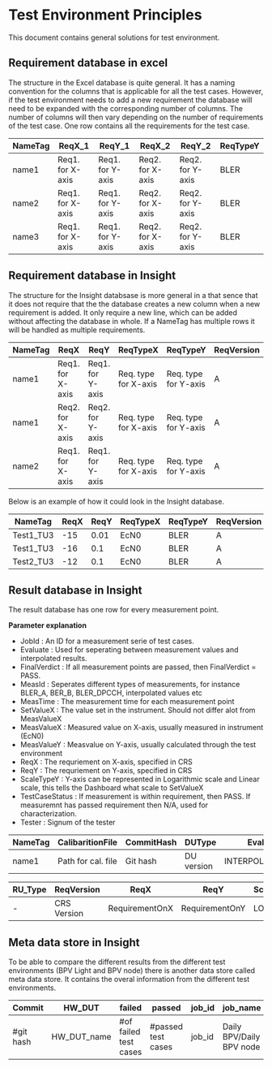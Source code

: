 Test Environment Principles
===========================

This document contains general solutions for test environment.

Requirement database in excel
-----------------------------
The structure in the Excel database is quite general. It has a naming convention for the columns that
is applicable for all the test cases. However, if the test environment needs to add a new requirement the database
will need to be expanded with the corresponding number of columns. The number of columns will then vary depending on the 
number of requirements of the test case.
One row contains all the requirements for the test case.


| NameTag  | ReqX_1            | ReqY_1           | ReqX_2           | ReqY_2           | ReqTypeY|
|----------|-------------------|------------------|------------------|------------------|---------|
| name1    | Req1. for X-axis  | Req1. for Y-axis | Req2. for X-axis | Req2. for Y-axis | BLER    |
| name2    | Req1. for X-axis  | Req1. for Y-axis | Req2. for X-axis | Req2. for Y-axis | BLER    |
| name3    | Req1. for X-axis  | Req1. for Y-axis | Req2. for X-axis | Req2. for Y-axis | BLER    |

Requirement database in Insight
-------------------------------

The structure for the Insight databsase is more general in a that sence that it does not require that the 
the database creates a new column when a new requirement is added. It only require a new line, which can be added
without affecting the database in whole. If a NameTag has multiple rows it will be handled as multiple requirements.


| NameTag  | ReqX              | ReqY             | ReqTypeX             | ReqTypeY             | ReqVersion|
|----------|-------------------|------------------|----------------------|----------------------|-----------|
| name1    | Req1. for X-axis  | Req1. for Y-axis | Req. type for X-axis | Req. type for Y-axis | A         |
| name1    | Req2. for X-axis  | Req2. for Y-axis | Req. type for X-axis | Req. type for Y-axis | A         |
| name2    | Req1. for X-axis  | Req1. for Y-axis | Req. type for X-axis | Req. type for Y-axis | A         |

Below is an example of how it could look in the Insight database.

| NameTag    | ReqX | ReqY | ReqTypeX | ReqTypeY | ReqVersion |
|------------|------| -----|----------|----------|------------|
| Test1_TU3  | -15  | 0.01 | EcN0     | BLER     | A          |
| Test1_TU3  | -16  | 0.1  | EcN0     | BLER     | A          |
| Test2_TU3  | -12  | 0.1  | EcN0     | BLER     | A          |

Result database in Insight
--------------------------
The result database has one row for every measurement point.

**Parameter explanation**
- JobId      : An ID for a measurement serie of test cases.
- Evaluate   : Used for seperating between measurement values and interpolated results.
- FinalVerdict : If all measurement points are passed, then FinalVerdict = PASS.
- MeasId     : Seperates different types of measurements, for instance BLER_A, BER_B, BLER_DPCCH, interpolated values etc
- MeasTime   : The measurement time for each measurement point
- SetValueX  : The value set in the instrument. Should not differ alot from MeasValueX
- MeasValueX : Measured value on X-axis, usually measured in instrument (EcN0)
- MeasValueY : Measvalue on Y-axis, usually calculated through the test environment
- ReqX       : The requriement on X-axis, specified in CRS
- ReqY       : The requriement on Y-axis, specified in CRS
- ScaleTypeY : Y-axis can be represented in Logarithmic scale and Linear scale, this tells the Dashboard what scale to SetValueX
- TestCaseStatus : If measurement is within requirement, then PASS. If measuremnt has passed requirement then N/A, used for characterization.
- Tester     : Signum of the tester

| NameTag  | CalibaritionFile   | CommitHash | DUType      | Evaluate         | FinalVerdigt           | InstrumentInformation | JobId   | MeasId | MeasTime       | MeasTypeX | MeasTypeY | MeasValueX | MeasValueY | 
|----------|--------------------|------------|-------------|------------------|------------------------|-----------------------|---------|--------|----------------|-----------|-----------|------------|------------|
| name1    | Path for cal. file | Git hash   | DU version  | INTERPOLATE/MEAS | PASS/FAIL/INCONCLUSIVE | All HW info           | JobId # | 1-5    | Time/measPoint | EcN0/EbN0 | BLER/BER  | Value      | Value      |


| RU_Type | ReqVersion  | ReqX           | ReqY           | ScaleTypeY | SetValueX  | TestCaseParametersInfo | TestCaseStatus | Tester | UP        |
|---------|-------------|----------------|----------------|------------|------------|------------------------|----------------|--------|-----------|
| -       | CRS Version | RequirementOnX | RequirementOnY | LOG/LIN    | MeasValueX | TestSuite              | PASS/FAIL/NA   | Signum | UPVersion |

Meta data store in Insight
--------------------------

To be able to compare the different results from the different test environments (BPV Light and BPV node) there is another data store called
meta data store. It contains the overal information from the different test environments. 

| Commit     | HW_DUT       | failed                | passed             | job_id  | job_name                 | job_status          | test_env          | total              | UP/SW_DUT |
|------------|--------------|-----------------------|--------------------|---------|--------------------------|---------------------|-------------------|--------------------|-----------|
| #git hash  | HW_DUT_name  | #of failed test cases | #passed test cases | job_id  | Daily BPV/Daily BPV node | error/failed/passed | TestEnv1/TestEnv2 | totalNumberOfTests | CXP-nr    |
